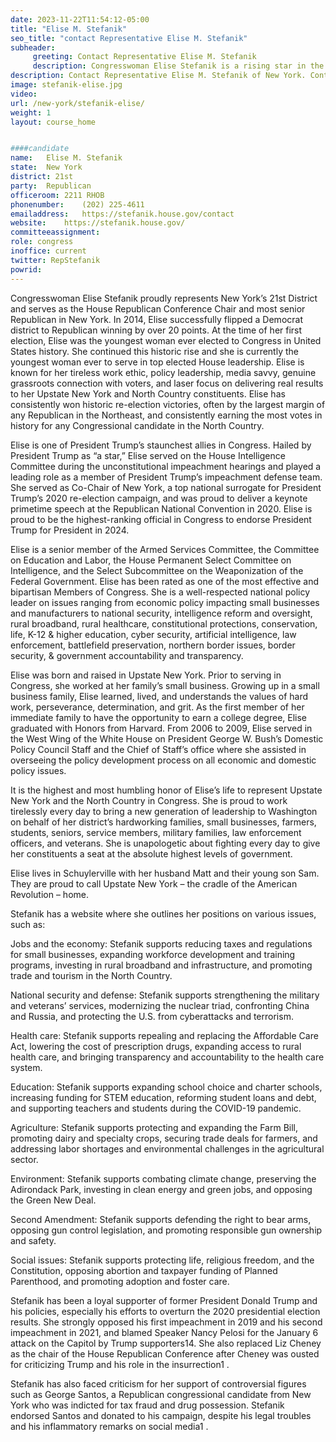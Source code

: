 ```yaml
---
date: 2023-11-22T11:54:12-05:00
title: "Elise M. Stefanik"
seo_title: "contact Representative Elise M. Stefanik"
subheader:
     greeting: Contact Representative Elise M. Stefanik 
     description: Congresswoman Elise Stefanik is a rising star in the Republican Party and a staunch supporter of former President Donald Trump.
description: Contact Representative Elise M. Stefanik of New York. Contact information for Elise M. Stefanik includes email address, phone number, and mailing address.
image: stefanik-elise.jpg
video: 
url: /new-york/stefanik-elise/
weight: 1
layout: course_home


####candidate
name:	Elise M. Stefanik
state:	New York
district: 21st
party:	Republican
officeroom:	2211 RHOB
phonenumber:	(202) 225-4611
emailaddress:	https://stefanik.house.gov/contact
website:	https://stefanik.house.gov/
committeeassignment: 
role: congress
inoffice: current
twitter: RepStefanik
powrid: 
---
```

Congresswoman Elise Stefanik proudly represents New York’s 21st District and serves as the House Republican Conference Chair and most senior Republican in New York. In 2014, Elise successfully flipped a Democrat district to Republican winning by over 20 points. At the time of her first election, Elise was the youngest woman ever elected to Congress in United States history. She continued this historic rise and she is currently the youngest woman ever to serve in top elected House leadership. Elise is known for her tireless work ethic, policy leadership, media savvy, genuine grassroots connection with voters, and laser focus on delivering real results to her Upstate New York and North Country constituents. Elise has consistently won historic re-election victories, often by the largest margin of any Republican in the Northeast, and consistently earning the most votes in history for any Congressional candidate in the North Country.

Elise is one of President Trump’s staunchest allies in Congress. Hailed by President Trump as “a star,” Elise served on the House Intelligence Committee during the unconstitutional impeachment hearings and played a leading role as a member of President Trump’s impeachment defense team. She served as Co-Chair of New York, a top national surrogate for President Trump’s 2020 re-election campaign, and was proud to deliver a keynote primetime speech at the Republican National Convention in 2020. Elise is proud to be the highest-ranking official in Congress to endorse President Trump for President in 2024.

Elise is a senior member of the Armed Services Committee, the Committee on Education and Labor, the House Permanent Select Committee on Intelligence, and the Select Subcommittee on the Weaponization of the Federal Government. Elise has been rated as one of the most effective and bipartisan Members of Congress. She is a well-respected national policy leader on issues ranging from economic policy impacting small businesses and manufacturers to national security, intelligence reform and oversight, rural broadband, rural healthcare, constitutional protections, conservation, life, K-12 & higher education, cyber security, artificial intelligence, law enforcement, battlefield preservation, northern border issues, border security, & government accountability and transparency. 


Elise was born and raised in Upstate New York. Prior to serving in Congress, she worked at her family’s small business. Growing up in a small business family, Elise learned, lived, and understands the values of hard work, perseverance, determination, and grit. As the first member of her immediate family to have the opportunity to earn a college degree, Elise graduated with Honors from Harvard. From 2006 to 2009, Elise served in the West Wing of the White House on President George W. Bush’s Domestic Policy Council Staff and the Chief of Staff’s office where she assisted in overseeing the policy development process on all economic and domestic policy issues.

It is the highest and most humbling honor of Elise’s life to represent Upstate New York and the North Country in Congress.  She is proud to work tirelessly every day to bring a new generation of leadership to Washington on behalf of her district’s hardworking families, small businesses, farmers, students, seniors, service members, military families, law enforcement officers, and veterans. She is unapologetic about fighting every day to give her constituents a seat at the absolute highest levels of government.

Elise lives in Schuylerville with her husband Matt and their young son Sam. They are proud to call Upstate New York – the cradle of the American Revolution – home.


Stefanik has a website where she outlines her positions on various issues, such as:

Jobs and the economy: Stefanik supports reducing taxes and regulations for small businesses, expanding workforce development and training programs, investing in rural broadband and infrastructure, and promoting trade and tourism in the North Country.

National security and defense: Stefanik supports strengthening the military and veterans’ services, modernizing the nuclear triad, confronting China and Russia, and protecting the U.S. from cyberattacks and terrorism.

Health care: Stefanik supports repealing and replacing the Affordable Care Act, lowering the cost of prescription drugs, expanding access to rural health care, and bringing transparency and accountability to the health care system.

Education: Stefanik supports expanding school choice and charter schools, increasing funding for STEM education, reforming student loans and debt, and supporting teachers and students during the COVID-19 pandemic.

Agriculture: Stefanik supports protecting and expanding the Farm Bill, promoting dairy and specialty crops, securing trade deals for farmers, and addressing labor shortages and environmental challenges in the agricultural sector.

Environment: Stefanik supports combating climate change, preserving the Adirondack Park, investing in clean energy and green jobs, and opposing the Green New Deal.

Second Amendment: Stefanik supports defending the right to bear arms, opposing gun control legislation, and promoting responsible gun ownership and safety.

Social issues: Stefanik supports protecting life, religious freedom, and the Constitution, opposing abortion and taxpayer funding of Planned Parenthood, and promoting adoption and foster care.

Stefanik has been a loyal supporter of former President Donald Trump and his policies, especially his efforts to overturn the 2020 presidential election results. She strongly opposed his first impeachment in 2019 and his second impeachment in 2021, and blamed Speaker Nancy Pelosi for the January 6 attack on the Capitol by Trump supporters14. She also replaced Liz Cheney as the chair of the House Republican Conference after Cheney was ousted for criticizing Trump and his role in the insurrection1 .

Stefanik has also faced criticism for her support of controversial figures such as George Santos, a Republican congressional candidate from New York who was indicted for tax fraud and drug possession. Stefanik endorsed Santos and donated to his campaign, despite his legal troubles and his inflammatory remarks on social media1 .